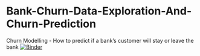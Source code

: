 # Bank-Churn-Data-Exploration-And-Churn-Prediction
Churn Modelling - How to predict if a bank’s customer will stay or leave the bank
[![Binder](https://mybinder.org/badge_logo.svg)](https://mybinder.org/v2/gh/ghadaghanney/Bank-Churn-Data-Exploration-And-Churn-Prediction/HEAD)
